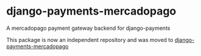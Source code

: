 django-payments-mercadopago
===========================

A mercadopago payment gateway backend for django-payments

This package is now an independent repository and was moved to [django-payments-mercadopago](https://github.com/EduardoZepeda/django-payments-mercadopago)
